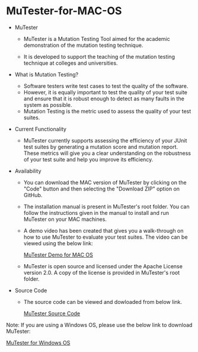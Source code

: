 # MuTester-for-MAC-OS
* MuTester

  - MuTester is a Mutation Testing Tool aimed for the academic demonstration of the mutation testing technique. 

  - It is developed to support the teaching of the mutation testing technique at colleges and universities. 

* What is Mutation Testing?

  - Software testers write test cases to test the quality of the software. 
  - However, it is equally important to test the quality of your test suite and ensure that it is robust enough to detect as many faults in the system as possible.
  - Mutation Testing is the metric used to assess the quality of your test suites. 

* Current Functionality
  - MuTester currently supports assessing the efficiency of your JUnit test suites by generating a mutation score and mutation report. These metrics will give you a clear understanding on the robustness of your test suite and help you improve its efficiency.

* Availability
  - You can download the MAC version of MuTester by clicking on the "Code" button and then selecting the "Download ZIP" option on GitHub.
  - The installation manual is present in MuTester's root folder. You can follow the instructions given in the manual to install and run MuTester on your MAC machines.
  - A demo video has been created that gives you a walk-through on how to use MuTester to evaluate your test suites. The video can be viewed using the below link:
  
    [MuTester Demo for MAC OS](https://drive.google.com/file/d/1ATbgcEJ6EuuGzSx1SLvG0zg9i8x9nS-0/view?usp=sharing)
  
  - MuTester is open source and licensed under the Apache License version 2.0. A copy of the license is provided in MuTester's root folder.
  
* Source Code
  - The source code can be viewed and dowloaded from below link.
  
    [MuTester Source Code](https://github.com/harshalk994/Mutation-Testing-Tool)

Note: 
If you are using a Windows OS, please use the below link to download MuTester:

[MuTester for Windows OS](https://github.com/harshalk994/MuTester-for-Windows-OS)
